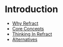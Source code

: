 # Introduction

* [Why Refract](why-refract.md)
* [Core Concepts](core-concepts.md)
* [Thinking In Refract](thinking-in-refract.md)
* [Alternatives](alternatives.md)

